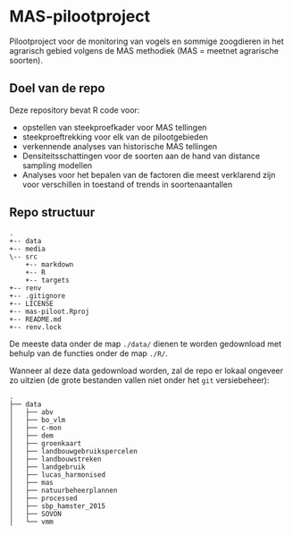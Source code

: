 # MAS-pilootproject

Pilootproject voor de monitoring van vogels en sommige zoogdieren in het agrarisch gebied volgens de MAS methodiek (MAS = meetnet agrarische soorten).

## Doel van de repo

Deze repository bevat R code voor:

-   opstellen van steekproefkader voor MAS tellingen
-   steekproeftrekking voor elk van de pilootgebieden
-   verkennende analyses van historische MAS tellingen
-   Densiteitsschattingen voor de soorten aan de hand van distance sampling modellen
-   Analyses voor het bepalen van de factoren die meest verklarend zijn voor verschillen in toestand of trends in soortenaantallen

## Repo structuur


```
.
+-- data
+-- media
\-- src
    +-- markdown
    +-- R
    +-- targets
+-- renv
+-- .gitignore
+-- LICENSE
+-- mas-piloot.Rproj
+-- README.md
+-- renv.lock

```


De meeste data onder de map `./data/` dienen te worden gedownload met behulp van de functies onder de map `./R/`.

Wanneer al deze data gedownload worden, zal de repo er lokaal ongeveer zo uitzien (de grote bestanden vallen niet onder het `git` versiebeheer):

```
.
├── data
│   ├── abv
│   ├── bo_vlm
│   ├── c-mon
│   ├── dem
│   ├── groenkaart
│   ├── landbouwgebruikspercelen
│   ├── landbouwstreken
│   ├── landgebruik
│   ├── lucas_harmonised
│   ├── mas
│   ├── natuurbeheerplannen
│   ├── processed
│   ├── sbp_hamster_2015
│   ├── SOVON
│   └── vmm
```



